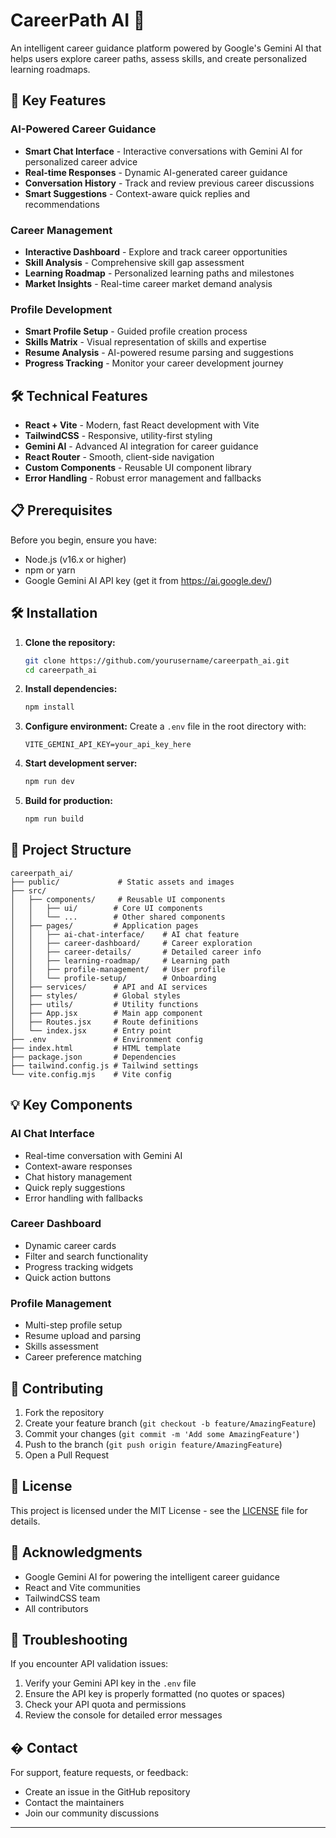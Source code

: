 # CareerPath AI 🚀

An intelligent career guidance platform powered by Google's Gemini AI that helps users explore career paths, assess skills, and create personalized learning roadmaps.

## 🌟 Key Features

### AI-Powered Career Guidance
- **Smart Chat Interface** - Interactive conversations with Gemini AI for personalized career advice
- **Real-time Responses** - Dynamic AI-generated career guidance
- **Conversation History** - Track and review previous career discussions
- **Smart Suggestions** - Context-aware quick replies and recommendations

### Career Management
- **Interactive Dashboard** - Explore and track career opportunities
- **Skill Analysis** - Comprehensive skill gap assessment
- **Learning Roadmap** - Personalized learning paths and milestones
- **Market Insights** - Real-time career market demand analysis

### Profile Development
- **Smart Profile Setup** - Guided profile creation process
- **Skills Matrix** - Visual representation of skills and expertise
- **Resume Analysis** - AI-powered resume parsing and suggestions
- **Progress Tracking** - Monitor your career development journey

## 🛠️ Technical Features

- **React + Vite** - Modern, fast React development with Vite
- **TailwindCSS** - Responsive, utility-first styling
- **Gemini AI** - Advanced AI integration for career guidance
- **React Router** - Smooth, client-side navigation
- **Custom Components** - Reusable UI component library
- **Error Handling** - Robust error management and fallbacks

## 📋 Prerequisites

Before you begin, ensure you have:
- Node.js (v16.x or higher)
- npm or yarn
- Google Gemini AI API key (get it from https://ai.google.dev/)

## 🛠️ Installation

1. **Clone the repository:**
   ```bash
   git clone https://github.com/yourusername/careerpath_ai.git
   cd careerpath_ai
   ```

2. **Install dependencies:**
   ```bash
   npm install
   ```

3. **Configure environment:**
   Create a `.env` file in the root directory with:
   ```env
   VITE_GEMINI_API_KEY=your_api_key_here
   ```

4. **Start development server:**
   ```bash
   npm run dev
   ```

5. **Build for production:**
   ```bash
   npm run build
   ```

## 📁 Project Structure

```
careerpath_ai/
├── public/             # Static assets and images
├── src/
│   ├── components/     # Reusable UI components
│   │   ├── ui/        # Core UI components
│   │   └── ...        # Other shared components
│   ├── pages/         # Application pages
│   │   ├── ai-chat-interface/    # AI chat feature
│   │   ├── career-dashboard/     # Career exploration
│   │   ├── career-details/       # Detailed career info
│   │   ├── learning-roadmap/     # Learning path
│   │   ├── profile-management/   # User profile
│   │   └── profile-setup/        # Onboarding
│   ├── services/      # API and AI services
│   ├── styles/        # Global styles
│   ├── utils/         # Utility functions
│   ├── App.jsx        # Main app component
│   ├── Routes.jsx     # Route definitions
│   └── index.jsx      # Entry point
├── .env               # Environment config
├── index.html         # HTML template
├── package.json       # Dependencies
├── tailwind.config.js # Tailwind settings
└── vite.config.mjs    # Vite config
```

## 💡 Key Components

### AI Chat Interface
- Real-time conversation with Gemini AI
- Context-aware responses
- Chat history management
- Quick reply suggestions
- Error handling with fallbacks

### Career Dashboard
- Dynamic career cards
- Filter and search functionality
- Progress tracking widgets
- Quick action buttons

### Profile Management
- Multi-step profile setup
- Resume upload and parsing
- Skills assessment
- Career preference matching

## 🤝 Contributing

1. Fork the repository
2. Create your feature branch (`git checkout -b feature/AmazingFeature`)
3. Commit your changes (`git commit -m 'Add some AmazingFeature'`)
4. Push to the branch (`git push origin feature/AmazingFeature`)
5. Open a Pull Request

## 📄 License

This project is licensed under the MIT License - see the [LICENSE](LICENSE) file for details.

## 🙏 Acknowledgments

- Google Gemini AI for powering the intelligent career guidance
- React and Vite communities
- TailwindCSS team
- All contributors

## 🐛 Troubleshooting

If you encounter API validation issues:
1. Verify your Gemini API key in the `.env` file
2. Ensure the API key is properly formatted (no quotes or spaces)
3. Check your API quota and permissions
4. Review the console for detailed error messages

## � Contact

For support, feature requests, or feedback:
- Create an issue in the GitHub repository
- Contact the maintainers
- Join our community discussions

---
